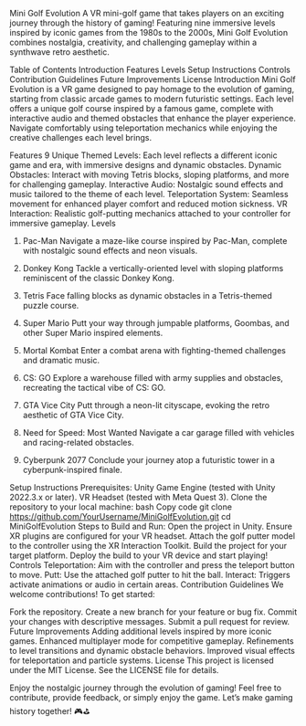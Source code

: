 Mini Golf Evolution
A VR mini-golf game that takes players on an exciting journey through the history of gaming! Featuring nine immersive levels inspired by iconic games from the 1980s to the 2000s, Mini Golf Evolution combines nostalgia, creativity, and challenging gameplay within a synthwave retro aesthetic.

Table of Contents
Introduction
Features
Levels
Setup Instructions
Controls
Contribution Guidelines
Future Improvements
License
Introduction
Mini Golf Evolution is a VR game designed to pay homage to the evolution of gaming, starting from classic arcade games to modern futuristic settings. Each level offers a unique golf course inspired by a famous game, complete with interactive audio and themed obstacles that enhance the player experience. Navigate comfortably using teleportation mechanics while enjoying the creative challenges each level brings.

Features
9 Unique Themed Levels: Each level reflects a different iconic game and era, with immersive designs and dynamic obstacles.
Dynamic Obstacles: Interact with moving Tetris blocks, sloping platforms, and more for challenging gameplay.
Interactive Audio: Nostalgic sound effects and music tailored to the theme of each level.
Teleportation System: Seamless movement for enhanced player comfort and reduced motion sickness.
VR Interaction: Realistic golf-putting mechanics attached to your controller for immersive gameplay.
Levels
1. Pac-Man
Navigate a maze-like course inspired by Pac-Man, complete with nostalgic sound effects and neon visuals.

2. Donkey Kong
Tackle a vertically-oriented level with sloping platforms reminiscent of the classic Donkey Kong.

3. Tetris
Face falling blocks as dynamic obstacles in a Tetris-themed puzzle course.

4. Super Mario
Putt your way through jumpable platforms, Goombas, and other Super Mario inspired elements.

5. Mortal Kombat
Enter a combat arena with fighting-themed challenges and dramatic music.

6. CS: GO
Explore a warehouse filled with army supplies and obstacles, recreating the tactical vibe of CS: GO.

7. GTA Vice City
Putt through a neon-lit cityscape, evoking the retro aesthetic of GTA Vice City.

8. Need for Speed: Most Wanted
Navigate a car garage filled with vehicles and racing-related obstacles.

9. Cyberpunk 2077
Conclude your journey atop a futuristic tower in a cyberpunk-inspired finale.

Setup Instructions
Prerequisites:
Unity Game Engine (tested with Unity 2022.3.x or later).
VR Headset (tested with Meta Quest 3).
Clone the repository to your local machine:
bash
Copy code
git clone https://github.com/YourUsername/MiniGolfEvolution.git
cd MiniGolfEvolution
Steps to Build and Run:
Open the project in Unity.
Ensure XR plugins are configured for your VR headset.
Attach the golf putter model to the controller using the XR Interaction Toolkit.
Build the project for your target platform.
Deploy the build to your VR device and start playing!
Controls
Teleportation: Aim with the controller and press the teleport button to move.
Putt: Use the attached golf putter to hit the ball.
Interact: Triggers activate animations or audio in certain areas.
Contribution Guidelines
We welcome contributions! To get started:

Fork the repository.
Create a new branch for your feature or bug fix.
Commit your changes with descriptive messages.
Submit a pull request for review.
Future Improvements
Adding additional levels inspired by more iconic games.
Enhanced multiplayer mode for competitive gameplay.
Refinements to level transitions and dynamic obstacle behaviors.
Improved visual effects for teleportation and particle systems.
License
This project is licensed under the MIT License. See the LICENSE file for details.

Enjoy the nostalgic journey through the evolution of gaming!
Feel free to contribute, provide feedback, or simply enjoy the game. Let’s make gaming history together! 🎮⛳
